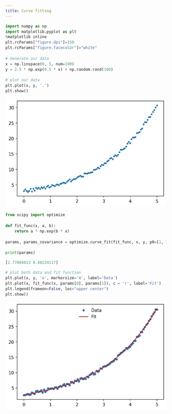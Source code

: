```yaml
---
title: Curve fitting
---
```


```python
import numpy as np
import matplotlib.pyplot as plt
%matplotlib inline
plt.rcParams["figure.dpi"]=150
plt.rcParams["figure.facecolor"]="white"

# Generate our data
x = np.linspace(0, 5, num=100)
y = 2.5 * np.exp(0.5 * x) + np.random.rand(100)

# plot our data
plt.plot(x, y, '.')
plt.show()
```

![original-data-plot](../../static/img/scipy-curve-fit-data.png)

```python title="Input"
from scipy import optimize

def fit_func(x, a, b):
    return a * np.exp(b * x)

params, params_covariance = optimize.curve_fit(fit_func, x, y, p0=[1, 1])

print(params)
```
```python title="Output"
[2.77004013 0.48224117]
```

```python
# plot both data and fit function
plt.plot(x, y, 'o', markersize='4', label='Data')
plt.plot(x, fit_func(x, params[0], params[1]), c = 'r', label='Fit')
plt.legend(frameon=False, loc="upper center")
plt.show()
```

![curve-fit](../../static/img/scipy-curve-fit.png)
